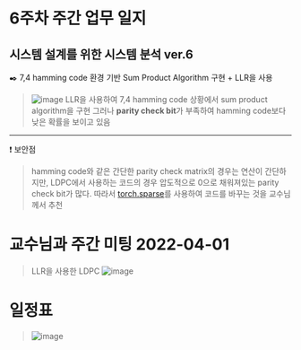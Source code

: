 # 6주차 주간 업무 일지 
## 시스템 설계를 위한 시스템 분석 ver.6
✒️ 7,4 hamming code 환경 기반 Sum Product Algorithm 구현 + LLR을 사용 
> ![image](https://user-images.githubusercontent.com/45085563/170321406-d0c67d55-3e08-4383-bf96-a25cced39570.png)
> LLR을 사용하여 7,4 hamming code 상황에서 sum product algorithm을 구현 
> 그러나 **parity check bit**가 부족하여 hamming code보다 낮은 확률을 보이고 있음 

-----
❗ 보안점 
> hamming code와 같은 간단한 parity check matrix의 경우는 연산이 간단하지만, LDPC에서 사용하는 코드의 경우 압도적으로 0으로 채워져있는 parity check bit가 많다. 따라서 [torch.sparse](https://pytorch.org/docs/stable/sparse.html)를 사용하여 코드를 바꾸는 것을 교수님께서 추천 

# 교수님과 주간 미팅 2022-04-01
> LLR을 사용한 LDPC
>![image](https://user-images.githubusercontent.com/45085563/170321218-5f8c7670-bc34-4835-b5bd-0f9c222a175b.png)
# 일정표 
> ![image](https://user-images.githubusercontent.com/45085563/170320844-94f56abe-4b6b-4bef-80ca-d08acc6a2cae.png)
